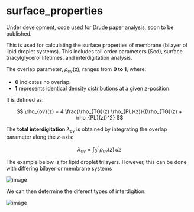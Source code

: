 # surface_properties
Under development, code used for Drude paper analysis, soon to be published.

This is used for calculating the surface properties of membrane (bilayer of lipid droplet systems). This includes tail order parameters (Scd), surface triacylglycerol lifetimes, and interdigitation analysis.



The overlap parameter, $\rho_{ov}(z)$, ranges from **0 to 1**, where:
- **0** indicates no overlap.
- **1** represents identical density distributions at a given $z$-position.

It is defined as:

$$
\rho_{ov}(z) = 4 \frac{\rho_{TG}(z) \rho_{PL}(z)}{(\rho_{TG}(z) + \rho_{PL}(z))^2}
$$

The **total interdigitation** $\lambda_{ov}$ is obtained by integrating the overlap parameter along the $z$-axis:

$$
\lambda_{ov} = \int_0^L \rho_{ov}(z) \,dz
$$


The example below is for lipid droplet trilayers. However, this can be done with differing bilayer or membrane systems


![image](https://github.com/user-attachments/assets/e0f088e5-439a-4be5-9205-defefaec8541)

We can then determine the diferent types of interdigition:

![image](https://github.com/user-attachments/assets/d3f3077e-5357-483c-9cd7-ce5b22383db7)

